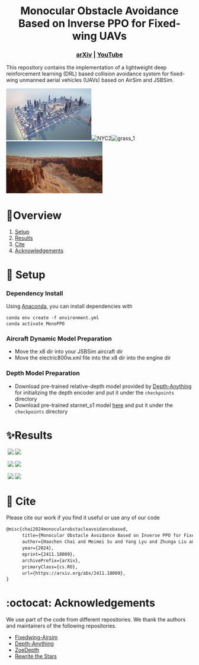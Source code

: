 <p align="center">
  <h1 align="center">Monocular Obstacle Avoidance Based on Inverse PPO for Fixed-wing UAVs</h1>
  </p>
  <h3 align="center"><a href="https://arxiv.org/abs/2411.18009">arXiv</a> | <a href="https://youtu.be/DXP54UI2lbE">YouTube</a></h3> 
  <div align="center"></div>

This repository contains the implementation of a lightweight deep reinforcement learning (DRL) based collision avoidance system for fixed-wing unmanned aerial vehicles (UAVs) based on AirSim and JSBSim.

<img src="./image/NYC4.png" width="230" height="140"/><img src="./image/nyc2.png" alt="NYC2" width="240" height="140"/><img src="./image/grass.png" alt="grass_1" width="240" height="140"/><img src="./image/shangu_3.png" alt="shangu_3" width="260" height="140"/>

# :mag_right:Overview

1. [Setup](#nut_and_bolt-setup)
1. [Results](#sparkles-results)
1. [Cite](#scroll-cite)
1. [Acknowledgements](#octocat-acknowledgements)


# :nut_and_bolt: Setup
### Dependency Install

Using [Anaconda](https://www.anaconda.com/download/), you can install dependencies with 

```shell
conda env create -f environment.yml
conda activate MonoPPO
```
### Aircraft Dynamic Model Preparation 

- Move the x8 dir into your JSBSim aircraft dir
- Move the electric800w.xml file into the x8 dir into the engine dir

### Depth Model Preparation

- Download pre-trained relative-depth model provided by [Depth-Anything](https://huggingface.co/spaces/LiheYoung/Depth-Anything/blob/main/checkpoints/depth_anything_vitl14.pth) for initializing the depth encoder and put it under the `checkpoints` directory
- Download pre-trained starnet_s1 model [here](https://github.com/ma-xu/Rewrite-the-Stars/releases/download/checkpoints_v1/starnet_s1.pth.tar) and put it under the `checkpoints` directory

# :sparkles:Results 

​			      <img src="./results/NYC_1.gif" width="325" height="" />   							<img src="./results/NYC_2.gif" width="325" height="" />

​			      <img src="./results/NYC_3.gif" width="325" height="" /> 							  <img src="./results/NYC_4.gif" width="325" height="" />

​			      <img src="./results/grass.gif" width="325" height="" /> 							  <img src="./results/VALLEY.gif" width="325" height="" />

# :scroll: Cite

Please cite our work if you find it useful or use any of our code
```latex
@misc{chai2024monocularobstacleavoidancebased,
      title={Monocular Obstacle Avoidance Based on Inverse PPO for Fixed-wing UAVs}, 
      author={Haochen Chai and Meimei Su and Yang Lyu and Zhunga Liu and Chunhui Zhao and Quan Pan},
      year={2024},
      eprint={2411.18009},
      archivePrefix={arXiv},
      primaryClass={cs.RO},
      url={https://arxiv.org/abs/2411.18009}, 
}
```

# :octocat: Acknowledgements
We use part of the code from different repositories. We thank the authors and maintainers of the following repositories.
- [Fixedwing-Airsim](https://github.com/AOS55/Fixedwing-Airsim)
- [Depth-Anything](https://github.com/LiheYoung/Depth-Anything)
- [ZoeDepth](https://github.com/isl-org/ZoeDepth)
- [Rewrite the Stars](https://github.com/ma-xu/Rewrite-the-Stars)
